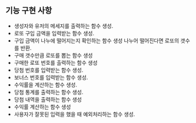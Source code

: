 ## 기능 구현 사항
- 생성자와 유저의 메세지를 출력하는 함수 생성.
- 로또 구입 금액을 입력받는 함수 생성.
- 구입 금액이 나누에 떨어지는지 확인하는 함수 생성 나누어 떨어진다면 로또의 갯수를 반환.
- 구매 갯수만큼 로또를 뽑는 함수 생성
- 구매한 로또 번호를 출력하는 함수 생성
- 당첨 번호를 입력받는 함수 생성.
- 보너스 번호를 입력받는 함수 생성.
- 수익률을 계산하는 함수 생성.
- 당첨 통계를 출력하는 함수 생성.
- 당첨 내역을 출력하는 함수 생성
- 수익률 계산하는 함수 생성
- 사용자가 잘못된 입력을 했을 때 예외처리하는 함수 생성.
